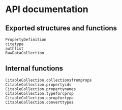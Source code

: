 # API documentation

## Exported structures and functions

```@docs
PropertyDefinition
citetype
authlist
RawDataCollection
```


## Internal functions

```@docs
CitableCollection.collectionsfromprops
CitableCollection.propertyids
CitableCollection.propertynames
CitableCollection.typeforcprop
CitableCollection.cpropfortype
CitableCollection.converttypes
```